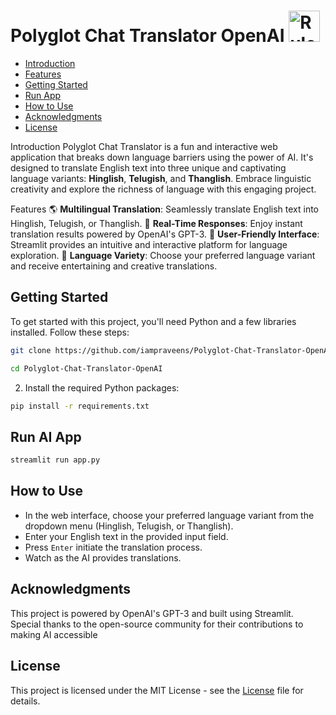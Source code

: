# Polyglot Chat Translator OpenAI <img src="https://cdn-icons-png.flaticon.com/512/888/888878.png" alt="Rule Based ChatBot For Retail" width="50" height="50">


- [Introduction](#introduction)
- [Features](#features)
- [Getting Started](#getting-started)
- [Run App](#run-ai)
- [How to Use](#how-to-use)
- [Acknowledgments](#acknowledgments)
- [License](#license)

Introduction 
Polyglot Chat Translator is a fun and interactive web application that breaks down language barriers using the power of AI. It's designed to translate English text into three unique and captivating language variants: **Hinglish**, **Telugish**, and **Thanglish**. Embrace linguistic creativity and explore the richness of language with this engaging project.

Features
🌎 **Multilingual Translation**: Seamlessly translate English text into Hinglish, Telugish, or Thanglish.
🚀 **Real-Time Responses**: Enjoy instant translation results powered by OpenAI's GPT-3.
🎨 **User-Friendly Interface**: Streamlit provides an intuitive and interactive platform for language exploration.
🌟 **Language Variety**: Choose your preferred language variant and receive entertaining and creative translations.

## Getting Started
To get started with this project, you'll need Python and a few libraries installed. Follow these steps:

```bash
git clone https://github.com/iampraveens/Polyglot-Chat-Translator-OpenAI.git
```

```bash
cd Polyglot-Chat-Translator-OpenAI
```

2. Install the required Python packages:

```bash
pip install -r requirements.txt
```

## Run AI App
```bash
streamlit run app.py
```

## How to Use

- In the web interface, choose your preferred language variant from the dropdown menu (Hinglish, Telugish, or Thanglish).
- Enter your English text in the provided input field.
- Press `Enter` initiate the translation process.
- Watch as the AI provides translations.

## Acknowledgments

This project is powered by OpenAI's GPT-3 and built using Streamlit. Special thanks to the open-source community for their contributions to making AI accessible

## License 
This project is licensed under the MIT License - see the [License](https://github.com/git/git-scm.com/blob/main/MIT-LICENSE.txt) file for details.
